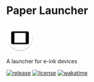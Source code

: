 # Paper Launcher

<img src="https://raw.githubusercontent.com/xmha97/PaperLauncher/main/app/src/main/res/mipmap-xxxhdpi/ic_launcher_round.webp" height="72">

A launcher for e-ink devices

[![release](https://img.shields.io/github/v/release/xmha97/PaperLauncher)](https://github.com/xmha97/PaperLauncher/releases)
[![license](https://img.shields.io/github/license/xmha97/PaperLauncher)](https://github.com/xmha97/PaperLauncher/blob/main/LICENSE)
[![wakatime](https://wakatime.com/badge/user/93f6367f-6e10-4036-a84d-bbc47f9b1fcd/project/018bfddc-63c1-4f76-bbc7-660edb5e49a8.svg)](https://wakatime.com/badge/user/93f6367f-6e10-4036-a84d-bbc47f9b1fcd/project/018bfddc-63c1-4f76-bbc7-660edb5e49a8)
